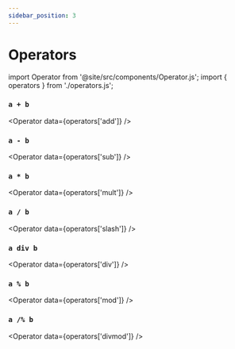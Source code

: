 ```yaml
---
sidebar_position: 3
---
```


# Operators

import Operator from '@site/src/components/Operator.js';
import { operators } from './operators.js';

### `a + b`

<Operator data={operators['add']} />

### `a - b`

<Operator data={operators['sub']} />

### `a * b`

<Operator data={operators['mult']} />

### `a / b`

<Operator data={operators['slash']} />

### `a div b`

<Operator data={operators['div']} />

### `a % b`

<Operator data={operators['mod']} />

### `a /% b`

<Operator data={operators['divmod']} />